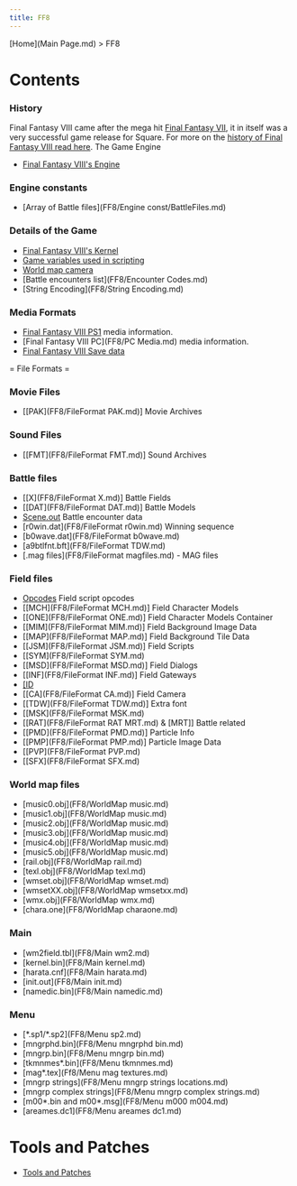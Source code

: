 ```yaml
---
title: FF8
---
```


[Home](Main Page.md) > FF8

# Contents

### History

Final Fantasy VIII came after the mega hit [Final Fantasy VII](FF7 "wikilink"), it in itself was a very successful game release for Square. For more on the [history of Final Fantasy VIII read here](FF8/HistoryOf.md). The Game Engine

-   [Final Fantasy VIII's Engine](FF8/Engine.md)

### Engine constants

-   [Array of Battle files](FF8/Engine const/BattleFiles.md)

### Details of the Game

-   [Final Fantasy VIII's Kernel](FF8/Kernel.md)
-   [Game variables used in scripting](FF8/Variables.md)
-   [World map camera](FF8/Engine/WorldMapCamera.md)
-   [Battle encounters list](FF8/Encounter Codes.md)
-   [String Encoding](FF8/String Encoding.md)

### Media Formats

-   [Final Fantasy VIII PS1](FF8/PlaystationMedia.md) media information.
-   [Final Fantasy VIII PC](FF8/PC Media.md) media information.
-   [Final Fantasy VIII Save data](FF8/GameSaveFormat.md)

  
= File Formats =

### Movie Files

-   [\[PAK](FF8/FileFormat PAK.md)\] Movie Archives

### Sound Files

-   [\[FMT](FF8/FileFormat FMT.md)\] Sound Archives

### Battle files

-   [\[X](FF8/FileFormat X.md)\] Battle Fields
-   [\[DAT](FF8/FileFormat DAT.md)\] Battle Models
-   [Scene.out](FF8/BattleStructure.md) Battle encounter data
-   [r0win.dat](FF8/FileFormat r0win.md) Winning sequence
-   [b0wave.dat](FF8/FileFormat b0wave.md)
-   [a9btlfnt.bft](FF8/FileFormat TDW.md)
-   [.mag files](FF8/FileFormat magfiles.md) - MAG files

### Field files

-   [Opcodes](FF8/Field/Script/Opcodes.md) Field script opcodes
-   [\[MCH](FF8/FileFormat MCH.md)\] Field Character Models
-   [\[ONE](FF8/FileFormat ONE.md)\] Field Character Models Container
-   [\[MIM](FF8/FileFormat MIM.md)\] Field Background Image Data
-   [\[MAP](FF8/FileFormat MAP.md)\] Field Background Tile Data
-   [\[JSM](FF8/FileFormat JSM.md)\] Field Scripts
-   [\[SYM](FF8/FileFormat SYM.md)
-   [\[MSD](FF8/FileFormat MSD.md)\] Field Dialogs
-   [\[INF](FF8/FileFormat INF.md)\] Field Gateways
-   [\[ID](FF7/Field/Walkmesh.md)
-   [\[CA](FF8/FileFormat CA.md)\] Field Camera
-   [\[TDW](FF8/FileFormat TDW.md)\] Extra font
-   [\[MSK](FF8/FileFormat MSK.md)
-   [\[RAT](FF8/FileFormat RAT MRT.md) & \[MRT\]\] Battle related
-   [\[PMD](FF8/FileFormat PMD.md)\] Particle Info
-   [\[PMP](FF8/FileFormat PMP.md)\] Particle Image Data
-   [\[PVP](FF8/FileFormat PVP.md)
-   [\[SFX](FF8/FileFormat SFX.md)

### World map files

-   [music0.obj](FF8/WorldMap music.md)
-   [music1.obj](FF8/WorldMap music.md)
-   [music2.obj](FF8/WorldMap music.md)
-   [music3.obj](FF8/WorldMap music.md)
-   [music4.obj](FF8/WorldMap music.md)
-   [music5.obj](FF8/WorldMap music.md)
-   [rail.obj](FF8/WorldMap rail.md)
-   [texl.obj](FF8/WorldMap texl.md)
-   [wmset.obj](FF8/WorldMap wmset.md)
-   [wmsetXX.obj](FF8/WorldMap wmsetxx.md)
-   [wmx.obj](FF8/WorldMap wmx.md)
-   [chara.one](FF8/WorldMap charaone.md)

### Main

-   [wm2field.tbl](FF8/Main wm2.md)
-   [kernel.bin](FF8/Main kernel.md)
-   [harata.cnf](FF8/Main harata.md)
-   [init.out](FF8/Main init.md)
-   [namedic.bin](FF8/Main namedic.md)

### Menu

-   [\*.sp1/\*.sp2](FF8/Menu sp2.md)
-   [mngrphd.bin](FF8/Menu mngrphd bin.md)
-   [mngrp.bin](FF8/Menu mngrp bin.md)
-   [tkmnmes\*.bin](FF8/Menu tkmnmes.md)
-   [mag\*.tex](Ff8/Menu mag textures.md)
-   [mngrp strings](FF8/Menu mngrp strings locations.md)
-   [mngrp complex strings](FF8/Menu mngrp complex strings.md)
-   [m00\*.bin and m00\*.msg](FF8/Menu m000 m004.md)
-   [areames.dc1](FF8/Menu areames dc1.md)

# Tools and Patches

-   [Tools and Patches](FF8/Tools.md)
